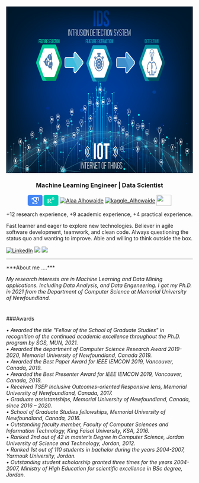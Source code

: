 <p><img src="https://github.com/azalhowaide/azalhowaide/blob/main/2.png" height="450" align="center"/></p>
<p><h3 align="center">Machine Learning Engineer | Data Scientist </h3></p>
<p align="center">
<a href="https://scholar.google.com/citations?hl=en&authuser=1&user=MtM9wbwAAAAJ" target="blank"><img align="center" src="https://github.com/azalhowaide/azalhowaide/blob/main/google_scholar_icon_130918.png" alt="Alaa Alhowaide" height="30" width="40" /></a>
<a href="https://www.researchgate.net/profile/Alaa-Alhowaide" target="blank"><img align="center" src="https://github.com/azalhowaide/azalhowaide/blob/main/researchgate_icon_130843.png" alt="Alaa Alhowaide" height="30" width="40" /></a>
<a href="https://www.linkedin.com/in/alaalhowaide/" target="blank"><img align="center" src="https://image.flaticon.com/icons/png/128/174/174857.png" alt="Alaa Alhowaide" height="30" width="40" /></a>  
<a href="https://www.kaggle.com/azalhowaide" target="blank"><img align="center" src="https://www.vectorlogo.zone/logos/kaggle/kaggle-icon.svg" alt="kaggle_Alhowaide" height="30" width="40" /></a>
<a href = "mailto: azalhowaide@mun.ca"><img align="center" src="https://seeklogo.com/images/G/gmail-new-2020-logo-32DBE11BB4-seeklogo.com.png" height="30" width="40" /></a>
</p>
<p>
+12 research experience, +9 academic experience, +4 practical experience.

Fast learner and eager to explore new technologies. Believer in agile software development, teamwork, and clean code. Always questioning the status quo and wanting to improve. Able and willing to think outside the box.
</p>
<!-- https://github-readme-stats.vercel.app/api?username=DennisHartrampf&show_icons=true -->
<p>
  <a href="https://www.linkedin.com/in/alaalhowaide/"><img src="https://img.shields.io/badge/LinkedIn--_.svg?style=social&logo=linkedin" alt="LinkedIn"></a>
  <a href="#"><img src="https://img.shields.io/badge/Degree-Ph.D.-_.svg?"></a>
  <a href="#"><img src="https://img.shields.io/badge/Interests-Machine Learning, Data Mining, Cybersecurity-_.svg?"></a>
</p>
<hr>
<p> ***About me ....*** </p>
<p align="left">
  <em>My research interests are in Machine Learning and Data Mining applications. Including Data Analysis, and Data Engeneering. I got my Ph.D. in 2021 from the Department of Computer Science at Memorial University of Newfoundland.</em>
</p>
<h1></h1>
###Awards
<p align="left">
  <em>
    •	Awarded the title "Fellow of the School of Graduate Studies" in recognition of the continued academic excellence throughout the Ph.D. program by SGS, MUN, 2021.<br>
•	Awarded  the department of Computer Science Research Award 2019-2020,  Memorial University of Newfoundland, Canada  2019.<br>
•	Awarded the Best Paper Award for IEEE IEMCON 2019, Vancouver, Canada, 2019.<br>
•	Awarded the Best Presenter Award for IEEE IEMCON 2019, Vancouver, Canada, 2019.<br>
•	Received TSEP Inclusive Outcomes-oriented Responsive lens, Memorial University of Newfoundland, Canada, 2017.<br>
•	Graduate assistantships, Memorial University of Newfoundland, Canada, since 2016 – 2020.<br>
•	School of Graduate Studies fellowships, Memorial University of Newfoundland, Canada, 2016.<br>
•	Outstanding faculty member, Faculty of Computer Sciences and Information Technology, King Faisal University, KSA, 2016.<br>
•	Ranked 2nd out of 42 in master’s Degree in Computer Science, Jordan University of Science and Technology, Jordan, 2012.<br>
•	Ranked 1st out of 110 students in bachelor during the years 2004-2007, Yarmouk University, Jordan.<br>
•	Outstanding student scholarship granted three times for the years 2004-2007, Ministry of High Education for scientific excellence in BSc degree, Jordan.<br>
  </em>
</p>
<h1></h1>



